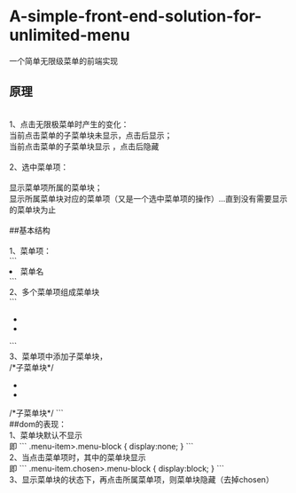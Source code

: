# A-simple-front-end-solution-for-unlimited-menu
一个简单无限级菜单的前端实现 


## 原理
<br>
1、点击无限极菜单时产生的变化：<br>
当前点击菜单的子菜单块未显示，点击后显示；<br>
当前点击菜单的子菜单块显示 ，点击后隐藏<br>
<br>
2、选中菜单项：<br><br>
显示菜单项所属的菜单块；<br>
显示所属菜单块对应的菜单项（又是一个选中菜单项的操作）...直到没有需要显示的菜单块为止<br>
<br>
##基本结构
<br><br>
1、菜单项：<br>
``` 
<li class='menu-item'>
<a>菜单名</a>
</li>
``` 
<br>
2、多个菜单项组成菜单块<br>
``` 
<ul class='menu-block'>
 <li  class='menu-item'><a/></li>
 <li  class='menu-item'><a/></li>
</ul>
``` 
<br>
3、菜单项中添加子菜单块，<br
``` 
<li class='menu-item'>
<a/>
/*子菜单块*/
<ul class='menu-block'>
 <li  class='menu-item'/><a/>
 <li  class='menu-item'/><a/>
</ul>
/*子菜单块*/
</li>
``` 
<br>
##dom的表现：
<br>
1、菜单块默认不显示<br>
即
``` 
.menu-item>.menu-block
{
display:none;
}
``` 
<br>
2、当点击菜单项时，其中的菜单块显示<br>
即 
``` 
.menu-item.chosen>.menu-block
{
display:block;
}
``` 
<br>
3、显示菜单块的状态下，再点击所属菜单项，则菜单块隐藏（去掉chosen）


 
